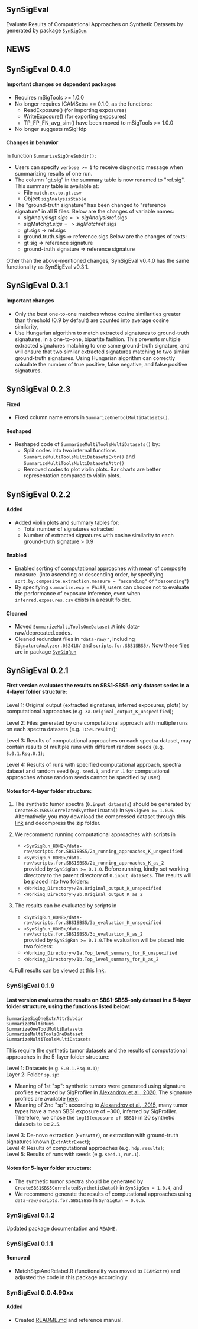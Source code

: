 ## SynSigEval

Evaluate Results of Computational Approaches on Synthetic Datasets by 
generated by package [`SynSigGen`](https://github.com/steverozen/SynSigGen). 


## NEWS
## SynSigEval 0.4.0
#### Important changes on dependent packages
* Requires mSigTools >= 1.0.0
* No longer requires ICAMSxtra == 0.1.0, as the functions:
  - ReadExposure() (for importing exposures)
  - WriteExposure() (for exporting exposures)
  - TP_FP_FN_avg_sim()
  have been moved to mSigTools >= 1.0.0
* No longer suggests mSigHdp

#### Changes in behavior
In function `SummarizeSigOneSubdir()`:
* Users can specify `verbose >= 1` to receive diagnostic message 
when summarizing results of one run.
* The column "gt.sig" in the summary table is now renamed to 
"ref.sig". This summary table is available at:
  - File `match.ex.to.gt.csv`
  - Object `sigAnalysis$table`
* The "ground-truth signature" has been changed to "reference signature"
in all R files. Below are the changes of variable names:
  - sigAnalysis$gt.sigs => sigAnalysis$ref.sigs
  - sigMatch$gt.sigs => sigMatch$ref.sigs
  - gt.sigs => ref.sigs
  - ground.truth.sigs => reference.sigs
Below are the changes of texts:
  - gt sig => reference signature
  - ground-truth signature => reference signature

Other than the above-mentioned changes, SynSigEval v0.4.0 has the same functionality as SynSigEval v0.3.1.


## SynSigEval 0.3.1
#### Important changes
* Only the best one-to-one matches whose cosine similarities greater than threshold
(0.9 by default) are counted into average cosine similarity,
* Use Hungarian algorithm to match extracted signatures to ground-truth signatures,
in a one-to-one, bipartite fashion.
This prevents multiple extracted signatures matching to one same ground-truth 
signature, and will ensure that two similar extracted signatures matching to 
two similar ground-truth signatures. Using Hungarian algorithm can correctly 
calculate the number of true positive, false negative, and false positive signatures.


## SynSigEval 0.2.3
#### Fixed
* Fixed column name errors in `SummarizeOneToolMultiDatasets()`.

#### Reshaped
* Reshaped code of `SummarizeMultiToolsMultiDatasets()` by:
    * Split codes into two internal functions `SummarizeMultiToolsMultiDatasetsExtr()` and `SummarizeMultiToolsMultiDatasetsAttr()`
    * Removed codes to plot violin plots. Bar charts are better representation compared to violin plots.



## SynSigEval 0.2.2
#### Added

* Added violin plots and summary tables for:
    * Total number of signatures extracted
    * Number of extracted signatures with cosine similarity to each ground-truth signature > 0.9

#### Enabled

* Enabled sorting of computational approaches with mean of composite measure. (into ascending or descending order, by specifying `sort.by.composite.extraction.measure = "ascending"` or `"descending"`)
* By specifying `summarize.exp = FALSE`, users can choose not to evaluate the performance of exposure inference, even when `inferred.exposures.csv` exists in a result folder.

#### Cleaned

* Moved `SummarizeMultiToolsOneDataset.R` into data-raw/deprecated.codes.
* Cleaned redundant files in `"data-raw/"`, including `SignatureAnalyzer.052418/` and
`scripts.for.SBS1SBS5/`. Now these files are in package [`SynSigRun`](https://github.com/WuyangFF95/SynSigRun/)


## SynSigEval 0.2.1
#### First version evaluates the results on SBS1-SBS5-only dataset series in a 4-layer folder structure:


Level 1: Original output (extracted signatures, inferred exposures, plots) by computational approaches (e.g. `3a.Original_output_K_unspecified`);  

Level 2: Files generated by one computational approach with multiple runs on each spectra datasets (e.g. `TCSM.results`); 

Level 3: Results of computational approaches on each spectra dataset, may contain results of multiple runs with different random seeds (e.g. `S.0.1.Rsq.0.1`);  

Level 4: Results of runs with specified computational approach, spectra dataset and random seed (e.g. `seed.1`, and `run.1` for computational approaches whose random seeds cannot be specified by user).  

#### Notes for 4-layer folder structure:

1.  The synthetic tumor spectra (`0.input_datasets`) should be generated by `CreateSBS1SBS5CorrelatedSyntheticData()` in `SynSigGen >= 1.0.6`. Alternatively, you may download the compressed dataset through this [link](https://www.synapse.org/#!Synapse:syn23636217) and decompress the zip folder.  
2.  We recommend running computational approaches with scripts in
    *   `<SynSigRun_HOME>/data-raw/scripts.for.SBS1SBS5/2a_running_approaches_K_unspecified`  
    *   `<SynSigRun_HOME>/data-raw/scripts.for.SBS1SBS5/2b_running_approaches_K_as_2`   
provided by `SynSigRun >= 0.1.0`. Before running, kindly set working directory to the parent directory of `0.input_datasets`. The results will be placed into two folders:
    *   `<Working_Directory>/2a.Original_output_K_unspecified`
    *   `<Working_Directory>/2b.Original_output_K_as_2`  

3.  The results can be evaluated by scripts in
    *   `<SynSigRun_HOME>/data-raw/scripts.for.SBS1SBS5/3a_evaluation_K_unspecified`  
    *   `<SynSigRun_HOME>/data-raw/scripts.for.SBS1SBS5/3b_evaluation_K_as_2`  
provided by `SynSigRun >= 0.1.0`.The evaluation will be placed into two folders:
    *   `<Working_Directory>/1a.Top_level_summary_for_K_unspecified`
    *   `<Working_Directory>/1b.Top_level_summary_for_K_as_2`  

4.  Full results can be viewed at this [link](https://www.synapse.org/#!Synapse:syn23630514/).


### SynSigEval 0.1.9
#### Last version evaluates the results on SBS1-SBS5-only dataset in a 5-layer folder structure, using the functions listed below:
```
SummarizeSigOneExtrAttrSubdir
SummarizeMultiRuns
SummarizeOneToolMultiDatasets
SummarizeMultiToolsOneDataset
SummarizeMultiToolsMultiDatasets
```

This require the synthetic tumor datasets and the results of computational approaches in the 5-layer folder structure:

Level 1: Datasets (e.g. `S.0.1.Rsq.0.1`);  
Layer 2: Folder `sp.sp`:  

* Meaning of 1st "sp": synthetic tumors were generated using signature profiles extracted by SigProfiler in [Alexandrov et al., 2020](https://www.nature.com/articles/s41586-020-1943-3). The signature profiles are available [here](https://www.synapse.org/#!Synapse:syn12025148).
* Meaning of 2nd "sp": according to [Alexandrov et al., 2015](https://www.nature.com/articles/ng.3441), many tumor types have a mean SBS1 exposure of ~300, inferred by SigProfiler. Therefore, we chose the `log10(exposure of SBS1)` in 20 synthetic datasets to be `2.5`.

Level 3: De-novo extraction (`ExtrAttr`), or extraction with ground-truth signatures known (`ExtrAttrExact`);  
Level 4: Results of computational approaches (e.g. `hdp.results`);  
Level 5: Results of runs with seeds (e.g. `seed.1`, `run.1`).  

#### Notes for 5-layer folder structure:

*   The synthetic tumor spectra should be generated by `CreateSBS1SBS5CorrelatedSyntheticData()` in `SynSigGen = 1.0.4`, and 
*   We recommend generate the results of computational approaches using `data-raw/scripts.for.SBS1SBS5` in `SynSigRun = 0.0.5`.


### SynSigEval 0.1.2
Updated package documentation and `README`. 

### SynSigEval 0.1.1
#### Removed
* MatchSigsAndRelabel.R (functionality was moved to `ICAMSxtra`) and
  adjusted the code in this package accordingly

### SynSigEval 0.0.4.90xx
#### Added
* Created [README.md](https://github.com/WuyangFF95/SynSigEval/blob/master/README.md) and reference manual.



